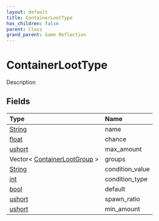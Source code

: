 ```yaml
---
layout: default
title: ContainerLootType
has_children: false
parent: Class
grand_parent: Game Reflection
---
```

# ContainerLootType
Description 

## Fields

| Type | Name |
|:----------|:--------------|
| [String](/riftbreaker-wiki/docs/game-reflection/components/string/) | name |
| [float](/riftbreaker-wiki/docs/game-reflection/components/float/) | chance |
| [ushort](/riftbreaker-wiki/docs/game-reflection/enums/ushort/) | max_amount |
| Vector< [ContainerLootGroup](/riftbreaker-wiki/docs/game-reflection/classes/container_loot_group/) > | groups |
| [String](/riftbreaker-wiki/docs/game-reflection/components/string/) | condition_value |
| [int](/riftbreaker-wiki/docs/game-reflection/enums/int/) | condition_type |
| [bool](/riftbreaker-wiki/docs/game-reflection/components/bool/) | default |
| [ushort](/riftbreaker-wiki/docs/game-reflection/enums/ushort/) | spawn_ratio |
| [ushort](/riftbreaker-wiki/docs/game-reflection/enums/ushort/) | min_amount |

